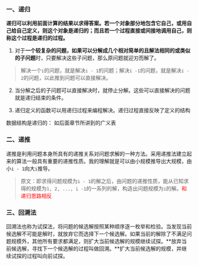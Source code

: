 ### 一、递归

**递归可以利用前面计算的结果以求得答案。若一个对象部分地包含它自己，或用自己给自己定义，则这个对象是递归的；而且若一个过程直接或间接地调用自己，则称这个过程是递归的过程。**

1. 对于**一个较复杂的问题，如果可以分解成几个相对简单的且解法相同的或类似的子问题**时，只要解决这些子问题，那么原问题就迎刃而解了。

> 解决一个`i`的问题，就是解决`i - 1`的问题；解决`i -1`的问题，就是解决`i - 2`的问题，以此推到问题可以直接解决。

2. 当分解之后的子问题可以直接解决时，就停止分解。这些可以直接解决的问题就是递归结束的条件。

3. 递归定义的函数可以用递归过程来编程解决。递归过程直接反映了定义的结构

数据结构是递归的：
如后面章节所讲到的广义表

### 二、递推

递推是利用问题本身所具有的递推关系对问题求解的一种方法。采用递推法建立起来的算法一般具有重要的递推性质。我的理解就是可以由小规模推导出大规模，由小`i - 1`向大`i`推导。
> 原文：即求得问题规模为`i - 1`的解之后，由问题的递推性质，能从已知求得的规模为`1, 2, ..., i -1`的一系列的解，构造出问题规模为`i`的解。<font color=red>和递归思路相反</font>

### 三、回溯法

回溯法也称为试探法，将问题的候选解按照某种顺序逐一枚举和检验。当发现当前候选解不可能是解时，就放弃它而选择下一个候选解。如果当前的解除了不满足问题规模外，其他所有要求都满足，则扩大当前候选解的规模继续试探。**放弃当前候选解，寻找下一个候选解的过程叫做回溯。**扩大当前候选解的规模，并继续试探的过程叫向前试探。

 
 <comment-comment/> 
 